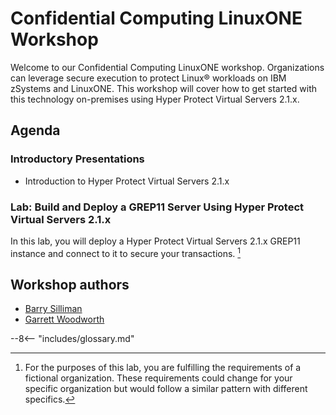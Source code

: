# Confidential Computing LinuxONE Workshop

Welcome to our Confidential Computing LinuxONE workshop. Organizations can leverage secure execution to protect Linux® workloads on IBM zSystems and LinuxONE. This workshop will cover how to get started with this technology on-premises using Hyper Protect Virtual Servers 2.1.x.

## Agenda

### Introductory Presentations

* Introduction to Hyper Protect Virtual Servers 2.1.x

### Lab: Build and Deploy a GREP11 Server Using Hyper Protect Virtual Servers 2.1.x

In this lab, you will deploy a Hyper Protect Virtual Servers 2.1.x GREP11 instance and connect to it to secure your transactions. [^1]

[^1]: For the purposes of this lab, you are fulfilling the requirements of a fictional organization. These requirements could change for your specific organization but would follow a similar pattern with different specifics.

## Workshop authors
* [Barry Silliman](mailto:silliman@us.ibm.com)
* [Garrett Woodworth](mailto:garrett.lee.woodworth@ibm.com)

--8<-- "includes/glossary.md"